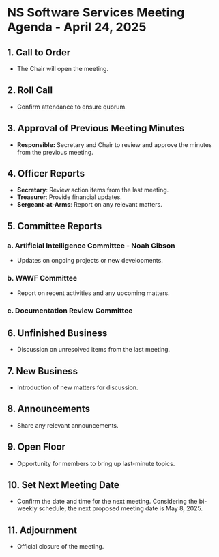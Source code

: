 # NS Software Services Meeting Agenda - April 24, 2025

## 1. Call to Order
- The Chair will open the meeting.

## 2. Roll Call
- Confirm attendance to ensure quorum.

## 3. Approval of Previous Meeting Minutes
- **Responsible:** Secretary and Chair to review and approve the minutes from the previous meeting.

## 4. Officer Reports
- **Secretary**: Review action items from the last meeting.
- **Treasurer**: Provide financial updates.
- **Sergeant-at-Arms**: Report on any relevant matters.

## 5. Committee Reports
### a. Artificial Intelligence Committee - Noah Gibson
- Updates on ongoing projects or new developments.
### b. WAWF Committee
- Report on recent activities and any upcoming matters.
### c. Documentation Review Committee
<!-- Temporarily disbanded until needed for new documentation review -->

## 6. Unfinished Business
- Discussion on unresolved items from the last meeting.

## 7. New Business
- Introduction of new matters for discussion.

## 8. Announcements
- Share any relevant announcements.

## 9. Open Floor
- Opportunity for members to bring up last-minute topics.

## 10. Set Next Meeting Date
- Confirm the date and time for the next meeting. Considering the bi-weekly schedule, the next proposed meeting date is May 8, 2025.

## 11. Adjournment
- Official closure of the meeting.
